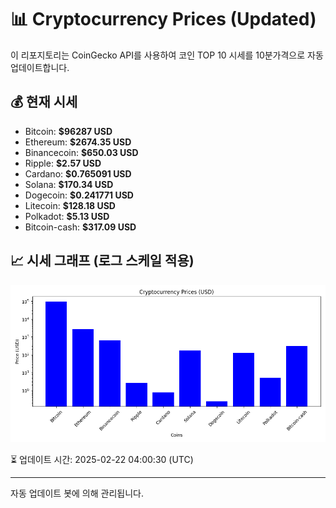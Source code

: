 
# 📊 Cryptocurrency Prices (Updated)

이 리포지토리는 CoinGecko API를 사용하여 코인 TOP 10 시세를 10분가격으로 자동 업데이트합니다.

## 💰 현재 시세
- Bitcoin: **$96287 USD**
- Ethereum: **$2674.35 USD**
- Binancecoin: **$650.03 USD**
- Ripple: **$2.57 USD**
- Cardano: **$0.765091 USD**
- Solana: **$170.34 USD**
- Dogecoin: **$0.241771 USD**
- Litecoin: **$128.18 USD**
- Polkadot: **$5.13 USD**
- Bitcoin-cash: **$317.09 USD**

## 📈 시세 그래프 (로그 스케일 적용)
![Crypto Prices](crypto_prices.png)

⏳ 업데이트 시간: 2025-02-22 04:00:30 (UTC)

---
자동 업데이트 봇에 의해 관리됩니다.
